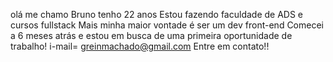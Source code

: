 olá me chamo Bruno tenho 22 anos
Estou fazendo faculdade de ADS e cursos fullstack
Mais minha maior vontade é ser um dev front-end 
Comecei a 6 meses atrás e estou em busca de uma primeira oportunidade de trabalho!
i-mail= greinmachado@gmail.com
Entre em contato!!


